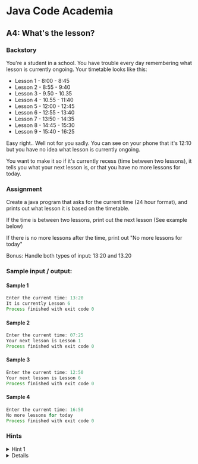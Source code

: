 # Java Code Academia

## A4: What's the lesson?

### Backstory
You're a student in a school. You have trouble every day remembering what lesson is currently ongoing. Your timetable looks like this:

* Lesson 1 - 8:00 - 8:45
* Lesson 2 - 8:55 - 9:40
* Lesson 3 - 9.50 - 10.35
* Lesson 4 - 10.55 - 11:40
* Lesson 5 - 12:00 - 12:45
* Lesson 6 - 12:55 - 13:40
* Lesson 7 - 13:50 - 14:35
* Lesson 8 - 14:45 - 15:30
* Lesson 9 - 15:40 - 16:25

Easy right.. Well not for you sadly. You can see on your phone that it's 12:10 but you have no idea what lesson is currently ongoing.

You want to make it so if it's currently recess (time between two lessons), it tells you what your next lesson is, or that you have no more lessons for today.

### Assignment
Create a java program that asks for the current time (24 hour format), and prints out what lesson it is based on the timetable.

If the time is between two lessons, print out the next lesson (See example below)

If there is no more lessons after the time, print out "No more lessons for today"

Bonus: Handle both types of input: 13:20 and 13.20

### Sample input / output:
#### Sample 1
```java
Enter the current time: 13:20
It is currently Lesson 6
Process finished with exit code 0
```
#### Sample 2
```java
Enter the current time: 07:25
Your next lesson is Lesson 1
Process finished with exit code 0
```
#### Sample 3
```java
Enter the current time: 12:50
Your next lesson is Lesson 6
Process finished with exit code 0
```
#### Sample 4
```java
Enter the current time: 16:50
No more lessons for today
Process finished with exit code 0
```

### Hints
<details>
<summary>Hint 1</summary>
There are many ways in java to convert a String to Date or Time, here's a simple one:

```java
 LocalTime t = LocalTime.parse( "17:40" ) ;
 ```
</details>
<details>